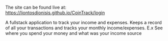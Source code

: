 The site can be found live at: https://liontosdionisis.github.io/CoinTrack/login 

A fullstack application to track your income and expenses. Keeps a record of all your transactions and tracks your monthly income/expenses.
E.x See where you spend your money and what was your income source
